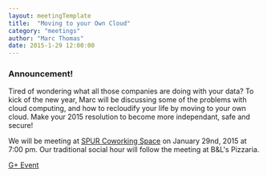 ```yaml
---
layout: meetingTemplate
title:  "Moving to your Own Cloud"
category: "meetings"
author: "Marc Thomas"
date: 2015-1-29 12:00:00
---
```


<h3>Announcement!</h3>

Tired of wondering what all those companies are doing with your data? To kick of the new year, Marc will be discussing some of the problems with cloud computing, and how to recloudify your life by moving to your own cloud. Make your 2015 resolution to become more independant, safe and secure!

We will be meeting at <a href="https://www.google.com/maps/place/313+1%2F2+Division+St+S,+Northfield,+MN+55057/@44.4569015,-93.1596518,17z/data=!3m1!4b1!4m2!3m1!1s0x87f653c708dab4b3:0x7826288e9b2cdb61">SPUR Coworking Space</a> on January 29nd, 2015 at 7:00 pm. Our traditional social hour will follow the meeting at B&L's Pizzaria.

<a href="https://plus.google.com/events/c0nmpa7hunf7jgi089n0t3b11qo?utm_source=chrome_ntp_icon&utm_medium=chrome_app&utm_campaign=chrome&authkey=CKr4q_bOgrWMeQ">G+ Event</a>
